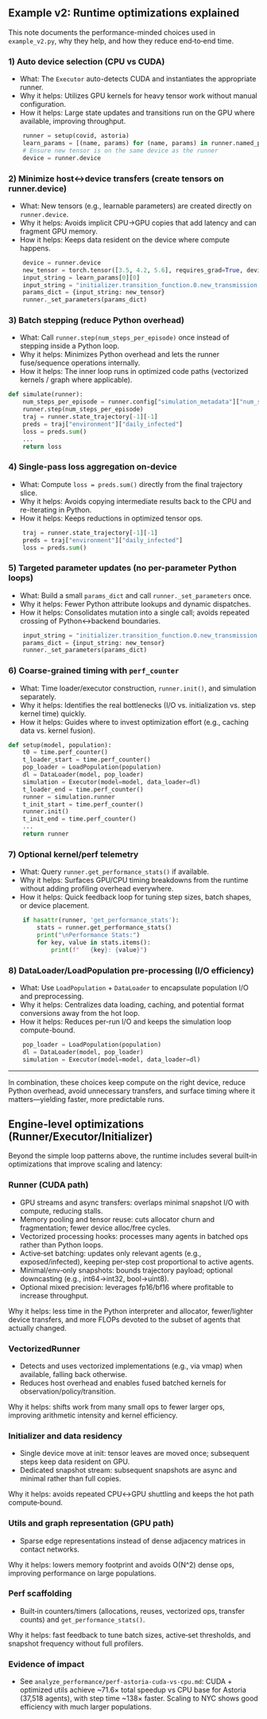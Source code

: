 ## Example v2: Runtime optimizations explained

This note documents the performance-minded choices used in `example_v2.py`, why they help, and how they reduce end‑to‑end time.

### 1) Auto device selection (CPU vs CUDA)

- What: The `Executor` auto-detects CUDA and instantiates the appropriate runner.
- Why it helps: Utilizes GPU kernels for heavy tensor work without manual configuration.
- How it helps: Large state updates and transitions run on the GPU where available, improving throughput.

```100:106:example_v2.py
    runner = setup(covid, astoria)
    learn_params = [(name, params) for (name, params) in runner.named_parameters()]
    # Ensure new tensor is on the same device as the runner
    device = runner.device
```

### 2) Minimize host↔device transfers (create tensors on runner.device)

- What: New tensors (e.g., learnable parameters) are created directly on `runner.device`.
- Why it helps: Avoids implicit CPU→GPU copies that add latency and can fragment GPU memory.
- How it helps: Keeps data resident on the device where compute happens.

```105:113:example_v2.py
    device = runner.device
    new_tensor = torch.tensor([3.5, 4.2, 5.6], requires_grad=True, device=device)
    input_string = learn_params[0][0]
    input_string = "initializer.transition_function.0.new_transmission.learnable_args.R2"
    params_dict = {input_string: new_tensor}
    runner._set_parameters(params_dict)
```

### 3) Batch stepping (reduce Python overhead)

- What: Call `runner.step(num_steps_per_episode)` once instead of stepping inside a Python loop.
- Why it helps: Minimizes Python overhead and lets the runner fuse/sequence operations internally.
- How it helps: The inner loop runs in optimized code paths (vectorized kernels / graph where applicable).

```79:88:example_v2.py
def simulate(runner):
    num_steps_per_episode = runner.config["simulation_metadata"]["num_steps_per_episode"]
    runner.step(num_steps_per_episode)
    traj = runner.state_trajectory[-1][-1]
    preds = traj["environment"]["daily_infected"]
    loss = preds.sum()
    ...
    return loss
```

### 4) Single-pass loss aggregation on-device

- What: Compute `loss = preds.sum()` directly from the final trajectory slice.
- Why it helps: Avoids copying intermediate results back to the CPU and re-iterating in Python.
- How it helps: Keeps reductions in optimized tensor ops.

```84:88:example_v2.py
    traj = runner.state_trajectory[-1][-1]
    preds = traj["environment"]["daily_infected"]
    loss = preds.sum()
```

### 5) Targeted parameter updates (no per-parameter Python loops)

- What: Build a small `params_dict` and call `runner._set_parameters` once.
- Why it helps: Fewer Python attribute lookups and dynamic dispatches.
- How it helps: Consolidates mutation into a single call; avoids repeated crossing of Python↔backend boundaries.

```109:113:example_v2.py
    input_string = "initializer.transition_function.0.new_transmission.learnable_args.R2"
    params_dict = {input_string: new_tensor}
    runner._set_parameters(params_dict)
```

### 6) Coarse-grained timing with `perf_counter`

- What: Time loader/executor construction, `runner.init()`, and simulation separately.
- Why it helps: Identifies the real bottlenecks (I/O vs. initialization vs. step kernel time) quickly.
- How it helps: Guides where to invest optimization effort (e.g., caching data vs. kernel fusion).

```52:76:example_v2.py
def setup(model, population):
    t0 = time.perf_counter()
    t_loader_start = time.perf_counter()
    pop_loader = LoadPopulation(population)
    dl = DataLoader(model, pop_loader)
    simulation = Executor(model=model, data_loader=dl)
    t_loader_end = time.perf_counter()
    runner = simulation.runner
    t_init_start = time.perf_counter()
    runner.init()
    t_init_end = time.perf_counter()
    ...
    return runner
```

### 7) Optional kernel/perf telemetry

- What: Query `runner.get_performance_stats()` if available.
- Why it helps: Surfaces GPU/CPU timing breakdowns from the runtime without adding profiling overhead everywhere.
- How it helps: Quick feedback loop for tuning step sizes, batch shapes, or device placement.

```89:96:example_v2.py
    if hasattr(runner, 'get_performance_stats'):
        stats = runner.get_performance_stats()
        print("\nPerformance Stats:")
        for key, value in stats.items():
            print(f"   {key}: {value}")
```

### 8) DataLoader/LoadPopulation pre-processing (I/O efficiency)

- What: Use `LoadPopulation` + `DataLoader` to encapsulate population I/O and preprocessing.
- Why it helps: Centralizes data loading, caching, and potential format conversions away from the hot loop.
- How it helps: Reduces per-run I/O and keeps the simulation loop compute-bound.

```56:61:example_v2.py
    pop_loader = LoadPopulation(population)
    dl = DataLoader(model, pop_loader)
    simulation = Executor(model=model, data_loader=dl)
```

---

In combination, these choices keep compute on the right device, reduce Python overhead, avoid unnecessary transfers, and surface timing where it matters—yielding faster, more predictable runs.

## Engine‑level optimizations (Runner/Executor/Initializer)

Beyond the simple loop patterns above, the runtime includes several built‑in optimizations that improve scaling and latency:

### Runner (CUDA path)
- GPU streams and async transfers: overlaps minimal snapshot I/O with compute, reducing stalls.
- Memory pooling and tensor reuse: cuts allocator churn and fragmentation; fewer device alloc/free cycles.
- Vectorized processing hooks: processes many agents in batched ops rather than Python loops.
- Active‑set batching: updates only relevant agents (e.g., exposed/infected), keeping per‑step cost proportional to active agents.
- Minimal/env‑only snapshots: bounds trajectory payload; optional downcasting (e.g., int64→int32, bool→uint8).
- Optional mixed precision: leverages fp16/bf16 where profitable to increase throughput.

Why it helps: less time in the Python interpreter and allocator, fewer/lighter device transfers, and more FLOPs devoted to the subset of agents that actually changed.

### VectorizedRunner
- Detects and uses vectorized implementations (e.g., via vmap) when available, falling back otherwise.
- Reduces host overhead and enables fused batched kernels for observation/policy/transition.

Why it helps: shifts work from many small ops to fewer larger ops, improving arithmetic intensity and kernel efficiency.

### Initializer and data residency
- Single device move at init: tensor leaves are moved once; subsequent steps keep data resident on GPU.
- Dedicated snapshot stream: subsequent snapshots are async and minimal rather than full copies.

Why it helps: avoids repeated CPU↔GPU shuttling and keeps the hot path compute‑bound.

### Utils and graph representation (GPU path)
- Sparse edge representations instead of dense adjacency matrices in contact networks.

Why it helps: lowers memory footprint and avoids O(N^2) dense ops, improving performance on large populations.

### Perf scaffolding
- Built‑in counters/timers (allocations, reuses, vectorized ops, transfer counts) and `get_performance_stats()`.

Why it helps: fast feedback to tune batch sizes, active‑set thresholds, and snapshot frequency without full profilers.

### Evidence of impact
- See `analyze_performance/perf-astoria-cuda-vs-cpu.md`: CUDA + optimized utils achieve ~71.6× total speedup vs CPU base for Astoria (37,518 agents), with step time ~138× faster. Scaling to NYC shows good efficiency with much larger populations.


